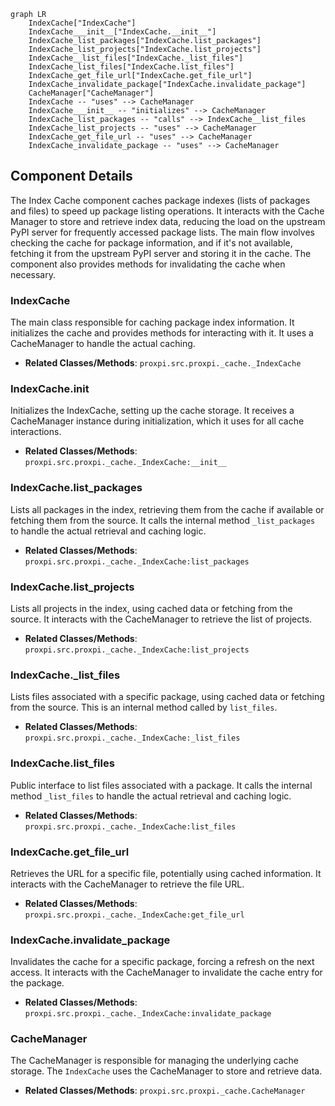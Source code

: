 ```mermaid
graph LR
    IndexCache["IndexCache"]
    IndexCache___init__["IndexCache.__init__"]
    IndexCache_list_packages["IndexCache.list_packages"]
    IndexCache_list_projects["IndexCache.list_projects"]
    IndexCache__list_files["IndexCache._list_files"]
    IndexCache_list_files["IndexCache.list_files"]
    IndexCache_get_file_url["IndexCache.get_file_url"]
    IndexCache_invalidate_package["IndexCache.invalidate_package"]
    CacheManager["CacheManager"]
    IndexCache -- "uses" --> CacheManager
    IndexCache___init__ -- "initializes" --> CacheManager
    IndexCache_list_packages -- "calls" --> IndexCache__list_files
    IndexCache_list_projects -- "uses" --> CacheManager
    IndexCache_get_file_url -- "uses" --> CacheManager
    IndexCache_invalidate_package -- "uses" --> CacheManager
```

## Component Details

The Index Cache component caches package indexes (lists of packages and files) to speed up package listing operations. It interacts with the Cache Manager to store and retrieve index data, reducing the load on the upstream PyPI server for frequently accessed package lists. The main flow involves checking the cache for package information, and if it's not available, fetching it from the upstream PyPI server and storing it in the cache. The component also provides methods for invalidating the cache when necessary.

### IndexCache
The main class responsible for caching package index information. It initializes the cache and provides methods for interacting with it. It uses a CacheManager to handle the actual caching.
- **Related Classes/Methods**: `proxpi.src.proxpi._cache._IndexCache`

### IndexCache.__init__
Initializes the IndexCache, setting up the cache storage. It receives a CacheManager instance during initialization, which it uses for all cache interactions.
- **Related Classes/Methods**: `proxpi.src.proxpi._cache._IndexCache:__init__`

### IndexCache.list_packages
Lists all packages in the index, retrieving them from the cache if available or fetching them from the source. It calls the internal method `_list_packages` to handle the actual retrieval and caching logic.
- **Related Classes/Methods**: `proxpi.src.proxpi._cache._IndexCache:list_packages`

### IndexCache.list_projects
Lists all projects in the index, using cached data or fetching from the source. It interacts with the CacheManager to retrieve the list of projects.
- **Related Classes/Methods**: `proxpi.src.proxpi._cache._IndexCache:list_projects`

### IndexCache._list_files
Lists files associated with a specific package, using cached data or fetching from the source. This is an internal method called by `list_files`.
- **Related Classes/Methods**: `proxpi.src.proxpi._cache._IndexCache:_list_files`

### IndexCache.list_files
Public interface to list files associated with a package. It calls the internal method `_list_files` to handle the actual retrieval and caching logic.
- **Related Classes/Methods**: `proxpi.src.proxpi._cache._IndexCache:list_files`

### IndexCache.get_file_url
Retrieves the URL for a specific file, potentially using cached information. It interacts with the CacheManager to retrieve the file URL.
- **Related Classes/Methods**: `proxpi.src.proxpi._cache._IndexCache:get_file_url`

### IndexCache.invalidate_package
Invalidates the cache for a specific package, forcing a refresh on the next access. It interacts with the CacheManager to invalidate the cache entry for the package.
- **Related Classes/Methods**: `proxpi.src.proxpi._cache._IndexCache:invalidate_package`

### CacheManager
The CacheManager is responsible for managing the underlying cache storage. The `IndexCache` uses the CacheManager to store and retrieve data.
- **Related Classes/Methods**: `proxpi.src.proxpi._cache.CacheManager`
